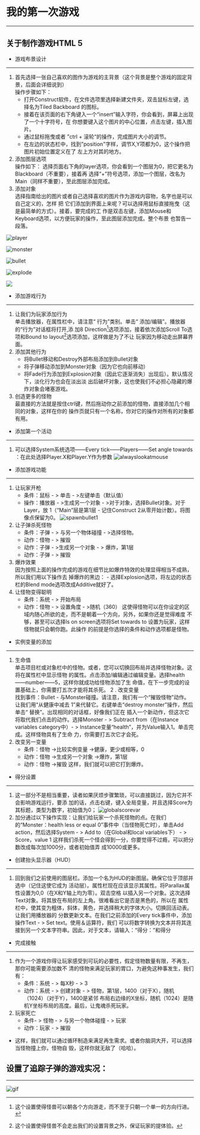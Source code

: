 # 我的第一次游戏
---
## 关于制作游戏HTML 5

* 游戏布景设计
---
  1. 首先选择一张自己喜欢的图作为游戏的主背景（这个背景是整个游戏的固定背景，后面会详细说到）\
  操作步骤如下：
     - 打开Construct软件，在文件选项里选择新建文件夹，双击鼠标左键，选择名为Tiled Backboard 
                的图标。
     - 接着在该页面的右下角键入一个“insert”输入字符，你会看到，屏幕上出现了一个十字符号，在 
                你想要键入这个图片的中心位置，点击左键，插入图片。
     - 通过鼠标拖曳或者 ”ctrl + 滚轮“的操作，完成图片大小的调节。
     - 在左边的状态栏中，找到”position"字样，调节X,Y项都为0，这个操作把图片初始位置定义在了 
                左上方对其的地方。
  2. 添加图层选项\
  操作如下：
       选择页面右下角的layer选项，你会看到一个图层为0，把它更名为Blackboard（不重要），接着再 
       选择“+”符号选项，添加一个图层，改名为Main（同样不重要），至此图层添加完成。
  3. 添加对象\
       选择指南给出的图片或者自己选择喜欢的图片作为游戏内容物，名字也是可以自己定义的，怎样 
       把 它们添加到界面上来呢？可以选择用鼠标直接拖曳（这是最简单的方式）。接着，要完成的工 
       作是双击左键，添加Mouse和Keyboard选项，以方便玩家的操作，至此图层添加完成。整个布景 
       也暂告一段落。
       
![player](https://user-images.githubusercontent.com/43528369/46475524-55429f80-c818-11e8-8174-959a2055c7a0.png)

![monster](https://user-images.githubusercontent.com/43528369/46475530-57a4f980-c818-11e8-9c6a-cea55a21a3ab.png)

![bullet](https://user-images.githubusercontent.com/43528369/46475536-5b388080-c818-11e8-8516-fdd0cc52ea08.png)

![explode](https://user-images.githubusercontent.com/43528369/46475542-5ecc0780-c818-11e8-892d-08ead9939d7f.png)

![ ](https://user-images.githubusercontent.com/43528369/46474965-cd0fca80-c816-11e8-87c7-bfc447d552a7.jpg)


* 添加游戏行为
---
  1. 让我们为玩家添加行为\
     单击播放器，在属性栏中，请注意“ 行为”类别。单击“ 添加/编辑”。播放器的“行为”对话框将打开,添 
     加8 Direction[^1]选项添加，接着依次添加Scroll To选项和Bound to layout[^2]选项添加，这样做是为了不让 
     玩家因为移动走出屏幕界面。
  2. 添加其他行为
     - 将Bullet移动和Destroy外部布局添加到Bullet对象
     - 将子弹移动添加到Monster对象（因为它也向前移动）
     - 将Fade行为添加到Explosion对象（因此它逐渐消失）出现后）。默认情况下，淡化行为也会在淡出淡 
    出后破坏对象，这也使我们不必担心隐藏的爆炸对象会堵塞游戏。
  3. 创造更多的怪物\
     最直接的方法就是按住ctrl键，然后拖动你之前添加的怪物，直接添加几个相同的对象，这样在你的 
     操作页就只有一个名称，你对它的操作对所有的对象都有用。
       
       
       
* 添加第一个活动
---
  1. 可以选择System系统选项——Every tick——Players——Set angle towards ：在此处选择Player.X和Player.Y作为参数
![alwayslookatmouse](https://user-images.githubusercontent.com/43528369/46476878-d51e3900-c81b-11e8-9392-303eb2bd01d3.png)



* 添加游戏功能
---
  1. 让玩家开枪
     - 条件：鼠标 - > 单击 - >左键单击（默认值）
     - 操作：播放器 - >生成另一个对象 - >对于对象，选择Bullet对象。对于Layer，放 
                                        1（“Main”层是第1层 - 记住Construct 2从零开始计数）。将图像点保留为0。
![spawnbullet1](https://user-images.githubusercontent.com/43528369/46476895-dd767400-c81b-11e8-9d76-35dd5804b17b.png)
  2. 让子弹杀死怪物
     - 条件：子弹 - > 与另一个物体碰撞 - >选择怪物。
     - 动作：怪物 - > 摧毁
     - 动作：子弹 - >生成另一个对象 - > 爆炸，第1层
     - 动作：子弹 - > 摧毁                                     
  3. 爆炸效果\
        因为按照上面的操作完成的游戏在细节比如爆炸特效的处理显得相当不成熟，所以我们用以下操作去 
        掉爆炸的黑边：
                    - 选择Explosion选项，将左边的状态栏的Blend mode选项改成Additive就好了。                  
  4. 让怪物变得聪明
     - 条件：系统 - > 开始布局
     - 动作：怪物 - > 设置角度 - >随机（360）
       这使得怪物可以在你设定的区域内随心所欲的走，而不是朝着一个方向，另外，如果你还是觉得难度 
       不够，甚至可以选择ls on screen选项将Set towards to 设置为玩家，这样怪物就只会朝你跑。此操作 
       的前提是你选择的条件和动作选项都是怪物。
       
       
       
* 实例变量的添加
---
  1. 生命值\
       单击项目栏或对象栏中的怪物。或者，您可以切换回布局并选择怪物对象。这将在属性栏中显示怪物 
       的属性。点击添加/编辑通过编辑变量。选择health——number——5，这样你就成功给怪物添加了生 
       命值，在下一步完成的设置基础上，你需要打五次才能将其杀死。
  2 . 改变变量\
        找到事件：Bullet - 与Monster碰撞。请注意，我们有一个“摧毁怪物”动作。让我们用“从健康中减去 
        1”来代替它。右键单击“destroy monster”操作，然后单击“ 替换”。出现相同的对话框，好像我们正在 
        插入一个新动作，但这次它将取代我们点击的动作。选择Monster - > Subtract from（在Instance 
        variables category中）- > Instance变量“health”，并为Value输入1。单击完成。这样怪物具有了生命 
        力，你需要打五次它才会死。
  3. 改变另一变量
     - 条件：怪物 ->比较实例变量 ->健康，更少或相等，0 
     - 动作：怪物 ->生成另一个对象 ->爆炸，第1层
     - 动作：怪物 ->摧毁
       这样，我们就可以把它打到爆炸。
       
       
       
* 得分设置
---
  1. 这一部分不是相当重要，读者如果厌烦步骤繁琐，可以直接跳过，因为它并不会影响游戏运行，要添 
     加的话，点击右键，键入全局变量，并且选择Score为其标题，类型为数字，初始值为0；
![globalscorevar](https://user-images.githubusercontent.com/43528369/46479251-401e3e80-c821-11e8-82b6-2c3269d1404f.png)
  2. 加分通过以下操作实现：让我们给玩家一个杀死怪物的点。在我们的“Monster：health less or equal 
    0”事件中（当怪物死亡时），单击Add action，然后选择System - > Add 
    to（在Global和local variables下） - > Score，value 1
       这样我们杀死一个怪会得到一分，你要觉得不过瘾，可以把分数改成每次加1000分，或者初始值弄 
       成10000或更多。
       
       
       
* 创建抬头显示器（HUD）
---
  1. 回到我们之前使用的图层栏。添加一个名为HUD的新图层。确保它位于顶部并选中（记住这使它成为 
       活动层）。属性栏现在应该显示其属性。将Parallax属性设置为0,0（在X和Y轴上均为零）。双击空格 
       以插入另一个对象。这次选择Text对象。将其放在布局的左上角。很难看出它是否是黑色的，所以在 
       属性栏中，使其变为粗体，斜体，黄色，并选择稍大的字体大小。切换回活动表。让我们用播放器的 
       分数更新文本。在我们之前添加的Every tick事件中，添加操作Text - > Set text。使用＆运算符，我们 
       可以将数字转换为文本并将其连接到另一个文本字符串。因此，对于文本，请输入：“得分：”和得分
       
       
       
* 完成接触
---
  1. 作为一个游戏你得让玩家感受到可玩的必要性，假定怪物数量有限，不再生，那你可能需要添加数不 
     清的怪物来满足玩家的胃口，为避免这种事发生，我们有： 
     - 条件：系统 - > 每X秒 - > 3
     - 动作：系统 - > 创建对象 - > 怪物，第1层，1400（对于X），随机（1024）（对于Y），1400是紧邻 
      布局右边缘的X坐标，随机（1024）是随机Y坐标布局的高度。最后，让鬼魂杀死玩家。       
  2. 玩家死亡
     - 条件- > 怪物 - > 与另一个物体碰撞 - > 玩家
     - 动作：玩家 - > 摧毁
  *  这样，我们就可以通过循环制造来满足再生需求。或者你脑洞大开，可以选择当怪物撞上你，怪物自 
      毁，这样你就无敌了（哈哈）。
      
      
       
## 设置了追踪子弹的游戏实况：
---
![gif](https://user-images.githubusercontent.com/43528369/46481056-0f400880-c825-11e8-8c3c-5d5dacbf52e4.gif)

[^1]:这个设置使得怪兽可以朝各个方向游走，而不至于只朝一个单一的方向行进。
[^2]:这个设置使得怪兽不会走出我们的设置背景之外，保证玩家的提体验。
